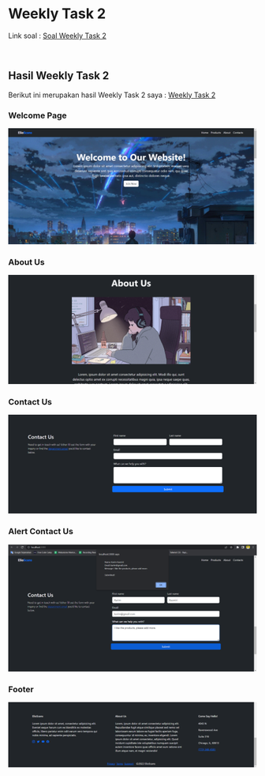 # Weekly Task 2
Link soal : [Soal Weekly Task 2](https://docs.google.com/document/d/1Ile4-8uChLPyFY3cpcdJTcZJEJ5JudaKSfDH5p3Xv5I/edit)

<br>

## Hasil Weekly Task 2
Berikut ini merupakan hasil Weekly Task 2 saya : [Weekly Task 2](https://github.com/m-mustakim-surya/react_m-mustakim-surya/tree/Weekly-Task-2/Weekly%20Task%202/project)

### Welcome Page
![01](https://github.com/m-mustakim-surya/react_m-mustakim-surya/blob/Weekly-Task-2/Weekly%20Task%202/screenshot/01_Welcome.PNG)

### About Us
![02](https://github.com/m-mustakim-surya/react_m-mustakim-surya/blob/Weekly-Task-2/Weekly%20Task%202/screenshot/02_AboutUs.PNG)

### Contact Us
![03](https://github.com/m-mustakim-surya/react_m-mustakim-surya/blob/Weekly-Task-2/Weekly%20Task%202/screenshot/03_Contact.PNG)


### Alert Contact Us
![03b](https://github.com/m-mustakim-surya/react_m-mustakim-surya/blob/Weekly-Task-2/Weekly%20Task%202/screenshot/03b_Contact.PNG)


### Footer
![04](https://github.com/m-mustakim-surya/react_m-mustakim-surya/blob/Weekly-Task-2/Weekly%20Task%202/screenshot/04_Footer.PNG)

